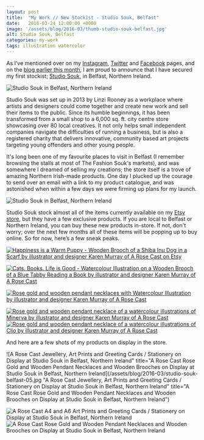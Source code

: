 ```yaml
---
layout: post
title:  "My Work // New Stockist - Studio Souk, Belfast"
date:   2016-03-24 12:00:00 +0000
image: '/assets/blog/2016-03/thumb-studio-souk-belfast.jpg'
alt: Studio Souk, Belfast
categories: my-work
tags: illustration watercolor
---
```


<p class="intro">As I’ve mentioned over on my <a href="https://www.instagram.com/arosecast/" title="A Rose Cast on Instagram">Instagram</a>, <a href="https://twitter.com/arosecast" title="A Rose Cast on Twitter">Twitter</a> and <a href="https://www.facebook.com/ARoseCast/" title="A Rose Cast on Facebook">Facebook</a> pages, and on the <a href="/month-in-review/2016/03/01/month-in-review.html">blog earlier this month</a>, I am proud to announce that I have secured my first stockist; <a href="http://www.studiosouk.com" title="Visit the Studio Souk Website">Studio Souk</a>, in Belfast, Northern Ireland.</p>

![Studio Souk in Belfast, Northern Ireland](/assets/blog/2016-03/studio-souk-belfast-01.jpg "Studio Souk in Belfast, Northern Ireland")

Studio Souk was set up in 2013 by Linzi Rooney as a workplace where artists and designers could come together and create new work and sell their items to the public. Since its humble beginnings, it has been transformed from a small shop to a 6,000 sq. ft. city centre store showcasing over 80 local creatives. It not only helps small independent companies navigate the difficulties of running a business, but is also a registered charity that delivers innovative, community based art projects targeting young offenders and other young people.

It's long been one of my favourite places to visit in Belfast (I remember browsing the stalls at most of The Fashion Souk's markets), and was somewhere I dreamed of selling my creations; the store itself is a trove of amazing Northern Irish-made products. One day I plucked up the courage to send over an email with a link to my product catalogue, and was astonished when within a few days we were firming up plans for my launch.

![Studio Souk in Belfast, Northern Ireland](/assets/blog/2016-03/studio-souk-belfast-02.jpg "Studio Souk in Belfast, Northern Ireland")

Studio Souk stock almost all of the items currently available on my [Etsy store](https://www.etsy.com/shop/arosecast), but they have a few exclusive products. If you are local to Belfast or Northern Ireland, you can buy these new products in-store. If not, don't worry; over the next few months all of these items will be popping up to buy online. So for now, here’s a few sneak peaks.

[![Happiness is a Warm Puppy - Wooden Brooch of a Shiba Inu Dog in a Scarf by illustrator and designer Karen Murray of A Rose Cast on Etsy](/assets/shop/brooch/brooch-puppy-001.jpg)](https://www.etsy.com/listing/279563830/walnut-wood-brooch-with-an-illustration "Happiness is a Warm Puppy - Wooden Brooch of a Shiba Inu Dog in a Scarf by illustrator and designer Karen Murray of @arosecast on Etsy")

[![Cats. Books. Life is Good - Watercolour Illustration on a Wooden Brooch of a Blue Tabby Reading a Book by illustrator and designer Karen Murray of A Rose Cast](/assets/shop/brooch/brooch-cats-books-001.jpg)](https://www.etsy.com/listing/257924788/walnut-wood-brooch-with-illustration-of "Cats. Books. Life is Good - Watercolour Illustration on a Wooden Brooch of a Blue Tabby Reading a Book by illustrator and designer Karen Murray of @arosecast")

[![Rose gold and wooden pendant necklaces with Watercolour Illustration by illustrator and designer Karen Murray of A Rose Cast](/assets/blog/2016-03/rose-gold-wooden-pendant-necklaces.jpg)](https://www.etsy.com/shop/ARoseCast/search?section_id=18187909 "Rose gold and wooden pendant necklaces with Watercolour Illustration by illustrator and designer Karen Murray of @arosecast")

<div class="row">
	<div class="col-md-6">
		<a href="https://www.etsy.com/listing/288122435/rose-gold-walnut-wood-pendant-necklace" title="Rose gold and wooden pendant necklace of a watercolour illustrations of Minerva by illustrator and designer Karen Murray of A Rose Cast"><img src="/assets/shop/necklace/necklace-minerva-001.jpg" alt="Rose gold and wooden pendant necklace of a watercolour illustrations of Minerva by illustrator and designer Karen Murray of A Rose Cast" title="Rose gold and wooden pendant necklace of a watercolour illustrations of Minerva by illustrator and designer Karen Murray of @arosecast"></a>
	</div>
	<div class="col-md-6">
		<a href="https://www.etsy.com/listing/399016083/rose-gold-walnut-wood-pendant-necklace" title="Rose gold and wooden pendant necklace of a watercolour illustrations of Clio by illustrator and designer Karen Murray of A Rose Cast"><img src="/assets/shop/necklace/necklace-clio-001.jpg" alt="Rose gold and wooden pendant necklace of a watercolour illustrations of Clio by illustrator and designer Karen Murray of A Rose Cast" title="Rose gold and wooden pendant necklace of a watercolour illustrations of Clio by illustrator and designer Karen Murray of @arosecast"></a>
	</div>
</div>

And here are a few shots of my products on display in the store.

![A Rose Cast Jewellery, Art Prints and Greeting Cards / Stationery on Display at Studio Souk in Belfast, Northern Ireland" title="A Rose Cast Rose Gold and Wooden Pendant Necklaces and Wooden Brooches on Display at Studio Souk in Belfast, Northern Ireland](/assets/blog/2016-03/studio-souk-belfast-05.jpg "A Rose Cast Jewellery, Art Prints and Greeting Cards / Stationery on Display at Studio Souk in Belfast, Northern Ireland" title="A Rose Cast Rose Gold and Wooden Pendant Necklaces and Wooden Brooches on Display at Studio Souk in Belfast, Northern Ireland")

<div class="row">
	<div class="col-md-6">
		<img src="/assets/blog/2016-03/studio-souk-belfast-03.jpg" alt="A Rose Cast A4 and A6 Art Prints and Greeting Cards / Stationery on Display at Studio Souk in Belfast, Northern Ireland" title="A Rose Cast A4 and A6 Art Prints and Greeting Cards / Stationery on Display at Studio Souk in Belfast, Northern Ireland">
	</div>
	<div class="col-md-6">
		<img src="/assets/blog/2016-03/studio-souk-belfast-04.jpg" alt="A Rose Cast Rose Gold and Wooden Pendant Necklaces and Wooden Brooches on Display at Studio Souk in Belfast, Northern Ireland" title="A Rose Cast Rose Gold and Wooden Pendant Necklaces and Wooden Brooches on Display at Studio Souk in Belfast, Northern Ireland">
	</div>
</div>